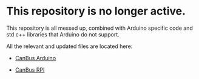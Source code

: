 # **This repository is no longer active.**

This repository is all messed up, combined with Arduino specific code and std c++ libraries that Arduino do not support.

All the relevant and updated files are located here:

* [CanBus Arduino](https://github.com/AlandSailingRobots/sailingrobot/tree/canbus_cleanup/ArduinoSketches/libraries)

* [CanBus RPI](https://github.com/AlandSailingRobots/sailingrobot/tree/canbus_cleanup/NavigationSystem/Hardwares/CAN_Services)
